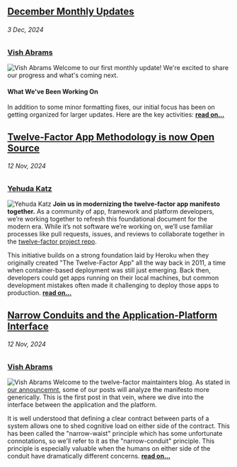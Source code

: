 ## [December Monthly Updates](/blog/december-monthly-updates)
###### 3 Dec, 2024
### [Vish Abrams](https://github.com/vishvananda)
![Vish Abrams](/images/bios/vish.jpg) Welcome to our first monthly update\!
We're excited to share our progress and what's coming next.

#### What We've Been Working On

In addition to some minor formatting fixes, our initial focus has been on
getting organized for larger updates. Here are the key activities: **[read on...](/blog/december-monthly-updates)**

## [Twelve-Factor App Methodology is now Open Source](/blog/open-source-announcement)
###### 12 Nov, 2024
### [Yehuda Katz](https://github.com/wycats)
![Yehuda Katz](/images/bios/yehuda.jpg) **Join us in modernizing the twelve-factor app manifesto together.** As a community of app, framework and platform developers, we’re working together to refresh this foundational document for the modern era. While it’s not software we’re working on, we’ll use familiar processes like pull requests, issues, and reviews to collaborate together in the [twelve-factor project repo](https://github.com/twelve-factor/twelve-factor).

This initiative builds on a strong foundation laid by Heroku when they originally created "The Twelve-Factor App" all the way back in 2011, a time when container-based deployment was still just emerging. Back then, developers could get apps running on their local machines, but common development mistakes often made it challenging to deploy those apps to production.  **[read on...](/blog/open-source-announcement)**

## [Narrow Conduits and the Application-Platform Interface](/blog/narrow-conduits)
###### 12 Nov, 2024
### [Vish Abrams](https://github.com/vishvananda)
![Vish Abrams](/images/bios/vish.jpg) Welcome to the twelve-factor maintainters blog. As stated in [our announcemnt](/blog/open-source-announcement), some of our posts will analyze the manifesto more generically. This is the first post in that vein,  where we dive into the interface between the application and the platform.

It is well understood that defining a clear contract between parts of a system allows one to shed cognitive load on either side of the contract. This has been called the "narrow-waist" principle which has some unfortunate connotations, so we'll refer to it as the "narrow-conduit" principle. This principle is especially valuable when the humans on either side of the conduit have dramatically different concerns.  **[read on...](/blog/narrow-conduits)**
